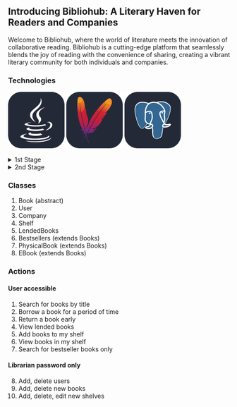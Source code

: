 ## Introducing Bibliohub: A Literary Haven for Readers and Companies

Welcome to Bibliohub, where the world of literature meets the innovation of collaborative reading. Bibliohub is a cutting-edge platform that seamlessly blends the joy of reading with the convenience of sharing, creating a vibrant literary community for both individuals and companies.

### Technologies

<img src="https://github.com/tandpfun/skill-icons/blob/main/icons/Java-Dark.svg" width="128px" height="128px" /> <img src="https://github.com/tandpfun/skill-icons/blob/main/icons/Maven-Dark.svg"  width="128px" height="128px"/> <img src="https://github.com/tandpfun/skill-icons/blob/main/icons/PostgreSQL-Dark.svg"  width="128px" height="128px"/>

<details>
    <summary>1st Stage</summary>
    
- [x] sa se creeze o lista pe baza temei alese cu cel putin 10 actiuni/interogari care 
    se pot face in cadrul sistemului si o lista cu cel putin 8 tipuri de obiecte.
- [x] clase simple cu atribute private / protected si metode de acces
- [ ] cel putin 2 colectii diferite capabile sa gestioneze obiectele definite anterior 
    (eg: List, Set, Map etc.) dintre care cel putin una sa fie sortata; se vor folosi array-uri uni-/bidimensionale in cazul in care nu se parcurg colectiile 
    pana la data checkpoint-ului.
- [ ] utilizare mostenire pentru crearea de clase aditionale si utilizarea lor 
    in cadrul colectiilor
- [ ] cel putin o clasa serviciu care sa expuna operatiile sistemului
- [ ] o clasa Main din care sunt facute apeluri catre servicii

</details>

<details>
    <summary>2nd Stage</summary>

- Extindeti proiectul din prima etapa prin realizarea persistentei utilizant o bada de date relationala si JDBC
  - [ ] sa se realizeze servicii cafe sa expuna operatii CRUD pentru cel putin 4 clase
  - [ ] se vor realiza servicii singleton generice pentru scrierea si citirea din baza de date
- Realizarea unui serviciu de audit
  - [ ] se va realiza un serviciu care scrie intr-un fisier de tip CSV de fiecare data cand este executata una dintre actiunile descrise in prima etapa. Structura fisierului: nume_actiune, timestamp
</details>

### Classes

1. Book (abstract)
2. User
3. Company
4. Shelf
5. LendedBooks
6. Bestsellers (extends Books)
7. PhysicalBook (extends Books)
8. EBook (extends Books)


### Actions
#### User accessible
1. Search for books by title
2. Borrow a book for a period of time
3. Return a book early
4. View lended books
5. Add books to my shelf
6. View books in my shelf
7. Search for bestseller books only
#### Librarian password only
8. Add, delete users
9. Add, delete new books
10. Add, delete, edit new shelves


